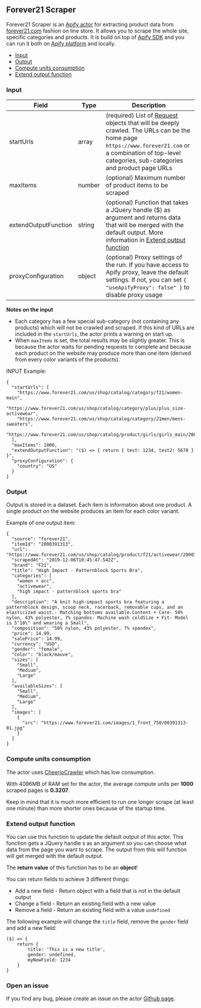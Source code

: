 ## Forever21 Scraper

Forever21 Scraper is an [Apify actor](https://apify.com/actors) for extracting product data from [forever21.com](https://www.forever21.com) fashion on line store. It allows you to scrape the whole site, specific categories and products. It is build on top of [Apify SDK](https://sdk.apify.com/) and you can run it both on [Apify platform](https://my.apify.com) and locally.

- [Input](#input)
- [Output](#output)
- [Compute units consumption](#compute-units-consumption)
- [Extend output function](#extend-output-function)

### Input

| Field | Type | Description |
| ----- | ---- | ----------- |
| startUrls | array | (required) List of [Request](https://sdk.apify.com/docs/api/request#docsNav) objects that will be deeply crawled. The URLs can be the home page `https://www.forever21.com` or a combination of top-level categories, sub-categories and product page URLs |
| maxItems | number | (optional) Maximum number of product items to be scraped |
| extendOutputFunction | string | (optional) Function that takes a JQuery handle ($) as argument and returns data that will be merged with the default output. More information in [Extend output function](#extend-output-function) |
| proxyConfiguration | object | (optional) Proxy settings of the run. If you have access to Apify proxy, leave the default settings. If not, you can set `{ "useApifyProxy": false" }` to disable proxy usage |

**Notes on the input**
- Each category has a few special sub-category (not containing any products) which will not be crawled and scraped. If this kind of URLs are included in the `startUrls`, the actor prints a warning on start up.
- When `maxItems` is set, the total results may be slightly greater. This is because the actor waits for pending requests to complete and because each product on the website may produce more than one item (derived from every color variants of the products).

INPUT Example:

```
{
  "startUrls": [
    "https://www.forever21.com/us/shop/catalog/category/f21/women-main",
    "https://www.forever21.com/us/shop/catalog/category/plus/plus_size-activewear",
    "https://www.forever21.com/us/shop/catalog/category/21men/mens-sweaters",
    "https://www.forever21.com/us/shop/catalog/product/girls/girls_main/2000386827"
  ],
  "maxItems": 1000,
  "extendOutputFunction": "($) => { return { test: 1234, test2: 5678 } }",
  "proxyConfiguration": {
    "country": "US"
  }
}
```

### Output

Output is stored in a dataset. Each item is information about one product. A single product on the website produces an item for each color variant.

Example of one output item:

```
{
  "source": "forever21",
  "itemId": "2000391313",
  "url": "https://www.forever21.com/us/shop/catalog/product/f21/activewear/2000391313",
  "scrapedAt": "2019-12-06T10:45:47.542Z",
  "brand": "F21",
  "title": "High Impact - Patternblock Sports Bra",
  "categories": [
    "women + acc",
    "activewear",
    "high impact - patternblock sports bra"
  ],
  "description": "A knit high-impact sports bra featuring a patternblock design, scoop neck, racerback, removable cups, and an elasticized waist.- Matching bottoms available.Content + Care- 50% nylon, 43% polyester, 7% spandex- Machine wash coldSize + Fit- Model is 5'10\" and wearing a Small",
  "composition": "50% nylon, 43% polyester, 7% spandex",
  "price": 14.99,
  "salePrice": 14.99,
  "currency": "USD",
  "gender": "female",
  "color": "black/mauve",
  "sizes": [
    "Small",
    "Medium",
    "Large"
  ],
  "availableSizes": [
    "Small",
    "Medium",
    "Large"
  ],
  "images": [
    {
      "src": "https://www.forever21.com/images/1_front_750/00391313-01.jpg"
    }
  ]
}
```

### Compute units consumption
The actor uses [CheerioCrawler](https://sdk.apify.com/docs/api/cheeriocrawler) which has low consumption.

With 4096MB of RAM set for the actor, the average compute units per **1000** scraped pages is **0.3207**.

Keep in mind that it is much more efficient to run one longer scrape (at least one minute) than more shorter ones because of the startup time.

### Extend output function

You can use this function to update the default output of this actor. This function gets a JQuery handle `$` as an argument so you can choose what data from the page you want to scrape. The output from this will function will get merged with the default output.

The **return value** of this function has to be an **object**!

You can return fields to achieve 3 different things:
- Add a new field - Return object with a field that is not in the default output
- Change a field - Return an existing field with a new value
- Remove a field - Return an existing field with a value `undefined`

The following example will change the `title` field, remove the `gender` field and add a new field:
```
($) => {
    return {
        title: 'This is a new title',
        gender: undefined,
        myNewField: 1234
    }
}
```

### Open an issue
If you find any bug, please create an issue on the actor [Github page](https://github.com/emastra/actor-forever21).
